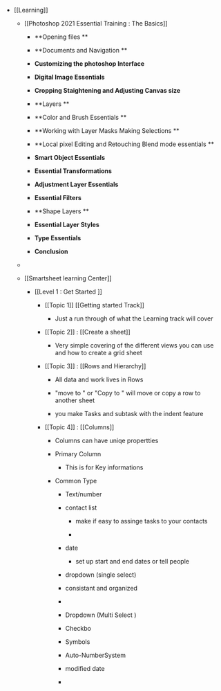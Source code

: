 - [[Learning]]
	 - [[Photoshop 2021 Essential Training : The Basics]]
		 - **Opening files **

		 - **Documents and Navigation **

		 - **Customizing the photoshop Interface**

		 - **Digital Image Essentials**

		 - **Cropping Staightening and Adjusting  Canvas size**

		 - **Layers **

		 - **Color and Brush Essentials **

		 - **Working with Layer Masks Making Selections **

		 - **Local pixel Editing and Retouching Blend mode essentials **

		 - **Smart Object Essentials**

		 - **Essential Transformations**

		 - **Adjustment Layer Essentials**

		 - **Essential Filters**

		 - **Shape Layers **

		 - **Essential Layer Styles**

		 - **Type Essentials**

		 - **Conclusion**

	 - 

	 - [[Smartsheet learning Center]]
		 - [[Level 1 : Get Started ]]
			 - [[Topic 1]] [[Getting started Track]]
				 - Just a run through of what the Learning track will cover

			 - [[Topic 2]] : [[Create a sheet]]
				 - Very simple covering of the different views you can use and how to create a grid sheet

			 - [[Topic 3]] : [[Rows and Hierarchy]]
				 - All data and work lives in Rows

				 - "move to " or "Copy to " will move or copy a row to another sheet

				 - you make Tasks and subtask with the indent feature

			 - [[Topic 4]] : [[Columns]]
				 - Columns can have uniqe propertties

				 - Primary Column 
					 - This is for Key informations

				 - Common Type
					 - Text/number

					 - contact list 
						 - make if easy to assinge tasks to your contacts

						 - 

					 - date 
						 - set up start and end dates or tell people 

					 - dropdown (single select)

					 - consistant and organized 

					 - 

					 - Dropdown (Multi Select )

					 - Checkbo

					 - Symbols

					 - Auto-NumberSystem

					 - modified date

					 - 
